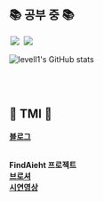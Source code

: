 

## 📚 공부 중 📚 
<img src = "https://img.shields.io/badge/-C%23%20-black?style=flat&logo=C%20Sharp" style="height : auto; margin-left : 2px; margin-right : 2px;"/> <img src="https://img.shields.io/badge/unity%20-%23000000.svg?&style=flat&logo=unity&logoColor=white" style="height : auto; margin-left : 2px; margin-right : 2px;"/>

![levell1's GitHub stats](https://github-readme-stats.vercel.app/api?username=levell1&show_icons=true&theme=vue)

<br><br>

## 📘 TMI 📘
[**블로그**](https://levell1.github.io/)  
<br>

**FindAieht 프로젝트**  
[**브로셔**](https://teamsparta.notion.site/Find-Aieht-21da25a1bba54bb695202615261aac52)  
[**시연영상**](https://www.youtube.com/watch?v=OdmmBRaD1U4)
<br>

<!--![image](https://media.giphy.com/media/fb4haewhv8ttpwpfMw/giphy.gif)-->
